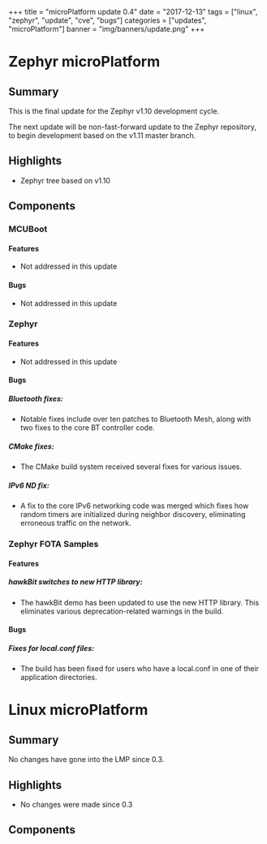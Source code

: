 +++
title = "microPlatform update 0.4"
date = "2017-12-13"
tags = ["linux", "zephyr", "update", "cve", "bugs"]
categories = ["updates", "microPlatform"]
banner = "img/banners/update.png"
+++

# Zephyr microPlatform

## Summary

This is the final update for the Zephyr v1.10 development cycle.

The next update will be non-fast-forward update to the Zephyr
repository, to begin development based on the v1.11 master branch.


## Highlights

- Zephyr tree based on v1.10

## Components


### MCUBoot


#### Features
- Not addressed in this update

#### Bugs
- Not addressed in this update

### Zephyr


#### Features
- Not addressed in this update

#### Bugs

##### Bluetooth fixes: 
- Notable fixes include over ten patches to Bluetooth
Mesh, along with two fixes to the core BT controller
code.



##### CMake fixes: 
- The CMake build system received several fixes for
various issues.



##### IPv6 ND fix: 
- A fix to the core IPv6 networking code was merged which
fixes how random timers are initialized during neighbor
discovery, eliminating erroneous traffic on the network.



### Zephyr FOTA Samples


#### Features

##### hawkBit switches to new HTTP library: 
- The hawkBit demo has been updated to use the new HTTP
library. This eliminates various deprecation-related
warnings in the build.


#### Bugs

##### Fixes for local.conf files: 
- The build has been fixed for users who have a local.conf
in one of their application directories.


# Linux microPlatform

## Summary

No changes have gone into the LMP since 0.3.


## Highlights

- No changes were made since 0.3

## Components


